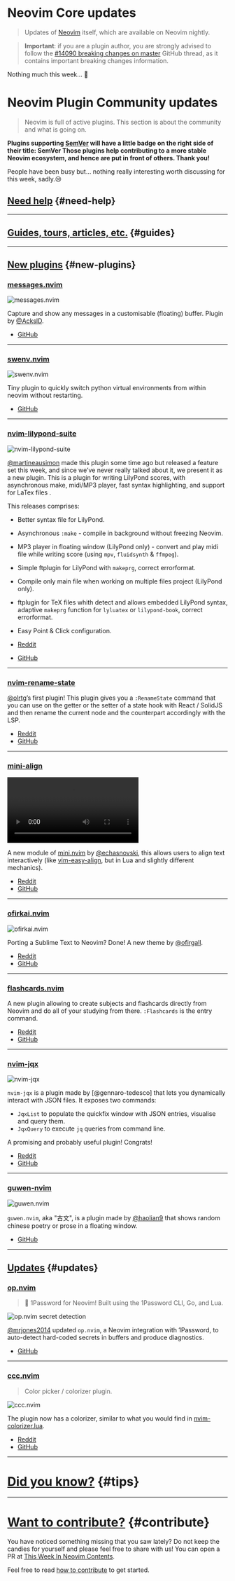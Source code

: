 # Neovim Core updates

> Updates of [Neovim](https://neovim.org) itself, which are available on Neovim nightly.

> **Important**: if you are a plugin author, you are strongly advised to follow the
> [#14090 breaking changes on master](https://github.com/neovim/neovim/issues/14090) GitHub thread, as it contains
> important breaking changes information.

Nothing much this week… 🤷

# Neovim Plugin Community updates

> Neovim is full of active plugins. This section is about the community and what is going on.

**Plugins supporting [SemVer](https://semver.org) will have a little badge on the right side of their title:
<span class="has-text-grey">SemVer</span> <span class="icon has-text-warning"><span class="fa-solid fa-star"></span></span>
Those plugins help contributing to a more stable Neovim ecosystem, and hence are put in front of others. Thank you!**

People have been busy but… nothing really interesting worth discussing for this week, sadly.😢

## [Need help](#need-help) {#need-help}

---

## [Guides, tours, articles, etc.](#guides) {#guides}

---

## [New plugins](#new-plugins) {#new-plugins}

<h3 id="new-messages.nvim">
  <a href="#new-messages.nvim">
    <span class="icon-text">
      <span class="icon">
        <i class="fa-solid fa-book"></i>
      </span>
      <span>messages.nvim</span>
    </span>
  </a>
</h3>

![messages.nvim](https://user-images.githubusercontent.com/23341710/190900297-3914fddd-cf39-49b1-b870-642b80b389f1.png)

Capture and show any messages in a customisable (floating) buffer. Plugin by [@AckslD].

- [GitHub](https://github.com/AckslD/messages.nvim)

---

<h3 id="new-swenv.nvim">
  <a href="#new-swenv.nvim">
    <span class="icon-text">
      <span class="icon">
        <i class="fa-solid fa-book"></i>
      </span>
      <span>swenv.nvim</span>
    </span>
  </a>
</h3>

![swenv.nvim](https://user-images.githubusercontent.com/23341710/191020632-543e8118-4eea-4964-8d59-1556836b929f.png)

Tiny plugin to quickly switch python virtual environments from within neovim without restarting.

- [GitHub](https://github.com/AckslD/swenv.nvim)

---

<h3 id="new-nvim-lilypond-suite">
  <a href="#new-nvim-lilypond-suite">
    <span class="icon-text">
      <span class="icon">
        <i class="fa-solid fa-book"></i>
      </span>
      <span>nvim-lilypond-suite</span>
    </span>
  </a>
</h3>

![nvim-lilypond-suite](https://user-images.githubusercontent.com/89019438/191845626-4ba6224c-46c3-484f-a355-5cf10a66889f.png)

[@martineausimon] made this plugin some time ago but released a feature set this week, and since we’ve never really
talked about it, we present it as a new plugin. This is a plugin for writing LilyPond scores, with asynchronous make,
midi/MP3 player, fast syntax highlighting, and support for LaTex files .

This releases comprises:

- Better syntax file for LilyPond.
- Asynchronous `:make` - compile in background without freezing Neovim.
- MP3 player in floating window (LilyPond only) - convert and play midi file while writing score (using `mpv`, `fluidsynth` & `ffmpeg`).
- Simple ftplugin for LilyPond with `makeprg`, correct errorformat.
- Compile only main file when working on multiple files project (LilyPond only).
- ftplugin for TeX files whith detect and allows embedded LilyPond syntax, adaptive `makeprg` function for `lyluatex` or `lilypond-book`, correct errorformat.
- Easy Point & Click configuration.

- [Reddit](https://www.reddit.com/r/neovim/comments/xlupdc/nvimlilypondsuite_write_and_play_music_scores_in/)
- [GitHub](https://github.com/martineausimon/nvim-lilypond-suite)

---

<h3 id="new-nvim-rename-state">
  <a href="#new-nvim-rename-state">
    <span class="icon-text">
      <span class="icon">
        <i class="fa-solid fa-book"></i>
      </span>
      <span>nvim-rename-state</span>
    </span>
  </a>
</h3>

[@olrtg]’s first plugin! This plugin gives you a `:RenameState` command that you can use on the getter or the setter of
a state hook with React / SolidJS and then rename the current node and the counterpart accordingly with the LSP.

- [Reddit](https://www.reddit.com/r/neovim/comments/xligrw/i_made_a_plugin_to_rename_the_getter_and_setter/)
- [GitHub](https://github.com/olrtg/nvim-rename-state)

---

<h3 id="new-mini-align">
  <a href="#new-mini-align">
    <span class="icon-text">
      <span class="icon">
        <i class="fa-solid fa-book"></i>
      </span>
      <span>mini-align</span>
    </span>
  </a>
</h3>

![mini-align](https://user-images.githubusercontent.com/24854248/191686791-2c8b345a-2bcc-4de7-a065-5e7a36e2eb1a.mp4)

A new module of [mini.nvim](https://github.com/echasnovski/mini.nvim) by [@echasnovski], this allows users to align
text interactively (like [vim-easy-align](https://github.com/junegunn/vim-easy-align), but in Lua and slightly different
mechanics).

- [Reddit](https://www.reddit.com/r/neovim/comments/xkzg7z/minialign_align_text_interactively_like/)
- [GitHub](https://github.com/echasnovski/mini.nvim/blob/main/readmes/mini-align.md)

---

<h3 id="new-ofirkai.nvim">
  <a href="#new-ofirkai.nvim">
    <span class="icon-text">
      <span class="icon">
        <i class="fa-solid fa-book"></i>
      </span>
      <span>ofirkai.nvim</span>
    </span>
  </a>
</h3>

![ofirkai.nvim](https://user-images.githubusercontent.com/506592/192094134-1b872330-c52f-4cc9-b727-78d08779b051.png)

Porting a Sublime Text to Neovim? Done! A new theme by [@ofirgall].

- [Reddit](https://www.reddit.com/r/neovim/comments/xkto67/ofirkainvim_monokai_theme_that_looks_like_sublime/)
- [GitHub](https://github.com/ofirgall/ofirkai.nvim)

---

<h3 id="new-flashcards.nvim">
  <a href="#new-flashcards.nvim">
    <span class="icon-text">
      <span class="icon">
        <i class="fa-solid fa-book"></i>
      </span>
      <span>flashcards.nvim</span>
    </span>
  </a>
</h3>

A new plugin allowing to create subjects and flashcards directly from Neovim and do all of your studying from there.
`:Flashcards` is the entry command.

- [Reddit](https://www.reddit.com/r/neovim/comments/xkkl5p/flashcardsnvim_neovim_plugin_for_creating_and/)
- [GitHub](https://github.com/alex-laycalvert/flashcards.nvim)

---

<h3 id="new-nvim-jqx">
  <a href="#new-nvim-jqx">
    <span class="icon-text">
      <span class="icon">
        <i class="fa-solid fa-book"></i>
      </span>
      <span>nvim-jqx</span>
    </span>
  </a>
</h3>

![nvim-jqx](https://user-images.githubusercontent.com/15387611/113495463-4bd24500-94f2-11eb-88b5-64c1ee965886.gif)

`nvim-jqx` is a plugin made by [@gennaro-tedesco] that lets you dynamically interact with JSON files. It exposes two
commands:

- `JqxList` to populate the quickfix window with JSON entries, visualise and query them.
- `JqxQuery` to execute `jq` queries from command line.

A promising and probably useful plugin! Congrats!

- [Reddit](https://www.reddit.com/r/neovim/comments/xkbfid/nvimjqx_release_v010_browse_and_preview_json/)
- [GitHub](https://github.com/gennaro-tedesco/nvim-jqx)

---

<h3 id="new-guwen-nvim">
  <a href="#new-guwen-nvim">
    <span class="icon-text">
      <span class="icon">
        <i class="fa-solid fa-book"></i>
      </span>
      <span>guwen-nvim</span>
    </span>
  </a>
</h3>

![guwen.nvim](![image](https://user-images.githubusercontent.com/506592/192170878-add3c0e4-17cf-4c59-8037-69f665ecd31b.png))

`guwen.nvim`, aka "古文", is a plugin made by [@haolian9] that shows random chinese poetry or prose in a floating window.

- [GitHub](https://github.com/haolian9/guwen.nvim)

---

## [Updates](#updates) {#updates}

<h3 id="update-battery.nvim">
  <a href="#update-op.nvim">
    <span class="icon-text">
      <span class="icon">
        <i class="fa-solid fa-book"></i>
      </span>
      <span>op.nvim</span>
    </span>
  </a>
</h3>

> 🔑 1Password for Neovim! Built using the 1Password CLI, Go, and Lua.

![op.nvim secret detection](https://user-images.githubusercontent.com/8648891/191072734-d328fc20-9fda-45ac-bffa-a2c301ec6fbe.png)

[@mrjones2014] updated `op.nvim`, a Neovim integration with 1Password, to auto-detect hard-coded secrets in buffers and produce diagnostics.

- [GitHub](https://github.com/mrjones2014/op.nvim)

---

<h3 id="update-ccc.nvim">
  <a href="#update-ccc.nvim">
    <span class="icon-text">
      <span class="icon">
        <i class="fa-solid fa-book"></i>
      </span>
      <span>ccc.nvim</span>
    </span>
  </a>
</h3>

> Color picker / colorizer plugin.

![ccc.nvim](https://user-images.githubusercontent.com/82267684/190941438-9dba6f6a-fc87-4d47-8106-bfc865913b97.png)

The plugin now has a colorizer, similar to what you would find in
[nvim-colorizer.lua](https://github.com/norcalli/nvim-colorizer.lua).

- [Reddit](https://www.reddit.com/r/neovim/comments/xk75hb/cccnvim_added_colors_highlighting/)
- [GitHub](https://github.com/uga-rosa/ccc.nvim)

---

# [Did you know?](#tips) {#tips}

---

# [Want to contribute?](#contribute) {#contribute}

You have noticed something missing that you saw lately? Do not keep the candies for yourself and please feel free to
share with us! You can open a PR at [This Week In Neovim Contents](https://github.com/phaazon/this-week-in-neovim-contents).

Feel free to read [how to contribute](https://github.com/phaazon/this-week-in-neovim-contents#how-to-contribute)
to get started.

[@AckslD]: https://github.com/AckslD
[@mrjones2014]: https.//github.com/mrjones2014
[@martineausimon]: https://github.com/martineausimon
[@olrtg]: https://github.com/olrtg
[@echasnovski]: https://github.com/echasnovski
[@ofirgall]: https://github.com/ofirgall
[@alex-laycalvert]: https://github.com/alex-laycalvert
[@haolian9]: https://github.com/haolian9
